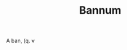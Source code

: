 ---
title: Bannum
letter: B
permalink: "/definitions/bannum.html"
body: A ban, (q. v
published_at: '2018-07-07'
source: Black's Law Dictionary
layout: post
---